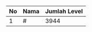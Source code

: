 | No | Nama            | Jumlah Level |
|----|-----------------|--------------|
| 1  | #    |    3944        |
